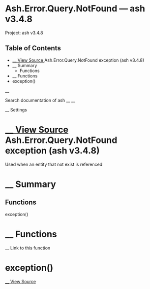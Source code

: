 # Ash.Error.Query.NotFound — ash v3.4.8

Project: ash v3.4.8

## Table of Contents

- [ __ View Source ](external_link) Ash.Error.Query.NotFound exception (ash v3.4.8)
- __ Summary
  - Functions
- __ Functions
- exception()

__

Search documentation of ash __ __

__ Settings

#  [ __ View Source ](external_link) Ash.Error.Query.NotFound exception (ash v3.4.8)

Used when an entity that not exist is referenced

#  __ Summary

##  Functions

exception()

#  __ Functions

__ Link to this function

# exception()

[ __ View Source ](external_link)
